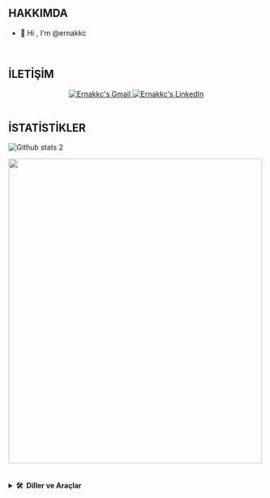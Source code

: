 ## HAKKIMDA
- 👋 Hi , I'm @ernakkc 

<br />

## İLETİŞİM

<div align="center" style="text-align:center">
    <a href="mailto:ern.akkc@gmail.com">
        <img src="https://img.shields.io/badge/-Gmail-EA4335?style=for-the-badge&logo=Gmail&logoColor=white"
            alt="Ernakkc's Gmail">
    </a>
    <a href="linkedin.com/in/eren-akkoç-538b6a277/">
        <img src="https://img.shields.io/badge/LinkedIn-0A66C2?style=for-the-badge&logo=linkedin&logoColor=white"
            alt="Ernakkc's LinkedIn">
    </a>
    
</div>
<br />


## İSTATİSTİKLER
![Github stats 2](https://github-readme-stats.vercel.app/api?username=ernakkc&show_icons=true&theme=radical)



<!--START_SECTION:waka-->
<a href="https://wakatime.com"><img src="https://wakatime.com/share/@018b3ce2-bb76-4437-99fa-0aa65b81c5ec/b864f5d4-50b5-4e6d-b523-d191336c858a.png" width="500" height="600" /></a>
<!--END_SECTION:waka-->



<br />


<details>
  <summary><b>🛠️&nbsp;&nbsp;Diller&nbsp;ve&nbsp;Araçlar</b></summary>
  <br/>
  <img src="https://raw.githubusercontent.com/devicons/devicon/master/icons/python/python-original.svg" alt="python" width="40" height="40"/> </a>
  <img align="left" alt="Visual Studio Code" width="26px" src="https://raw.githubusercontent.com/github/explore/80688e429a7d4ef2fca1e82350fe8e3517d3494d/topics/visual-studio-code/visual-studio-code.png" /> </a>
  <img align="left" alt="MongoDB" width="26px" src="https://raw.githubusercontent.com/github/explore/80688e429a7d4ef2fca1e82350fe8e3517d3494d/topics/mongodb/mongodb.png" /> </a>
  <img align="left" alt="GitHub" width="26px" src="https://raw.githubusercontent.com/github/explore/78df643247d429f6cc873026c0622819ad797942/topics/github/github.png" /> </a>
  <a href="https://heroku.com" target="_blank"> <img src="https://www.vectorlogo.zone/logos/heroku/heroku-icon.svg" alt="heroku" width="40" height="40"/> </a>



